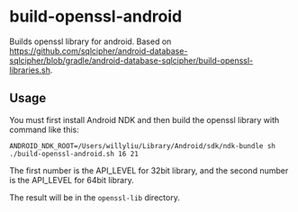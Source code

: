 # build-openssl-android
Builds openssl library for android. Based on https://github.com/sqlcipher/android-database-sqlcipher/blob/gradle/android-database-sqlcipher/build-openssl-libraries.sh.

## Usage
You must first install Android NDK and then build the openssl library with command like this:

```
ANDROID_NDK_ROOT=/Users/willyliu/Library/Android/sdk/ndk-bundle sh ./build-openssl-android.sh 16 21
```

The first number is the API_LEVEL for 32bit library, and the second number is the API_LEVEL for 64bit library.

The result will be in the `openssl-lib` directory.